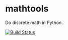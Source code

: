 mathtools
=========

Do discrete math in Python.

[![Build Status](https://dev.azure.com/briancristante/mathtools/_apis/build/status/mathtools?branchName=master)](https://dev.azure.com/briancristante/mathtools/_build/latest?definitionId=6?branchName=master)